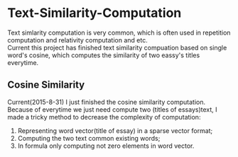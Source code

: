 # Text-Similarity-Computation
Text simlarity computation is very common, which is often used in repetition computation and relativity computation and etc.    
Current this project has finished text similarity compuation based on single word's cosine, which computes the similarity of two eassy's titles everytime.

## Cosine Similarity
Current(2015-8-31) I just finished the cosine similarity computation. Because of everytime we just need compute two (titles of essays)text, I made a tricky method to decrease the complexity of computation:    
1. Representing word vector(title of essay) in a sparse vector format;  
2. Computing the two text common existing words;  
3. In formula only computing not zero elements in word vector.  
